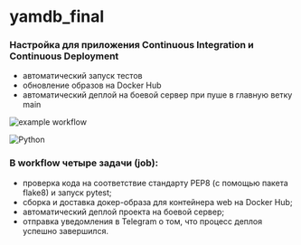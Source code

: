 # yamdb_final
### Настройка для приложения Continuous Integration и Continuous Deployment

- автоматический запуск тестов
- обновление образов на Docker Hub
- автоматический деплой на боевой сервер при пуше в главную ветку main

![example workflow](https://github.com/dmitrykokh/yamdb_final/actions/workflows/yamdb_workflow.yml/badge.svg)

![Python](https://img.shields.io/badge/python-3670A0?style=for-the-badge&logo=python&logoColor=ffdd54)

### В workflow четыре задачи (job):

- проверка кода на соответствие стандарту PEP8 (с помощью пакета flake8) и запуск pytest;
- сборка и доставка докер-образа для контейнера web на Docker Hub;
- автоматический деплой проекта на боевой сервер;
- отправка уведомления в Telegram о том, что процесс деплоя успешно завершился.